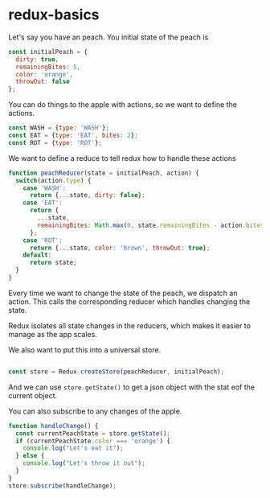 # redux-basics



Let's say you have an peach. You initial state of the peach is
```javascript
const initialPeach = {
  dirty: true, 
  remainingBites: 5, 
  color: 'orange',
  throwOut: false
};
```

You can do things to the apple with actions, so we want to define the actions. 

```javascript
const WASH = {type: 'WASH'};
const EAT = {type: 'EAT', bites: 2};
const ROT = {type: 'ROT'};
```

We want to define a reduce to tell redux how to handle these actions

```javascript 
function peachReducer(state = initialPeach, action) {
  switch(action.type) {
    case 'WASH':
      return {...state, dirty: false};
    case 'EAT':
      return {
        ...state,
        remainingBites: Math.max(0, state.remainingBites - action.bites)
      };
    case 'ROT':
      return {...state, color: 'brown', throwOut: true};
    default:
      return state;
  }
}

```



Every time we want to change the state of the peach, we dispatch an action. This calls the corresponding reducer which handles changing the state. 

Redux isolates all state changes in the reducers, which makes it easier to manage as the app scales. 

We also want to put this into a universal store. 
```javascript 

const store = Redux.createStore(peachReducer, initialPeach);
```

And we can use ```store.getState()```  to get a json object with the stat eof the current object. 

You can also subscribe to any changes of the apple.

```javascript
function handleChange() {
  const currentPeachState = store.getState();
  if (currentPeachState.color === 'orange') {
    console.log("Let's eat it");
  } else {
    console.log("Let's throw it out");
  }
}
store.subscribe(handleChange);
```